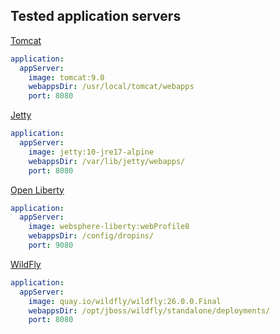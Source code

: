 ## Tested application servers

[Tomcat](https://tomcat.apache.org/)
```yaml
application:
  appServer:
    image: tomcat:9.0
    webappsDir: /usr/local/tomcat/webapps
    port: 8080
```

[Jetty](https://www.eclipse.org/jetty/)
```yaml
application:
  appServer:
    image: jetty:10-jre17-alpine
    webappsDir: /var/lib/jetty/webapps/
    port: 8080
```

[Open Liberty](https://openliberty.io/)
```yaml
application:
  appServer:
    image: websphere-liberty:webProfile8
    webappsDir: /config/dropins/
    port: 9080
```

[WildFly](https://www.wildfly.org/)
```yaml
application:
  appServer:
    image: quay.io/wildfly/wildfly:26.0.0.Final
    webappsDir: /opt/jboss/wildfly/standalone/deployments/
    port: 8080
```